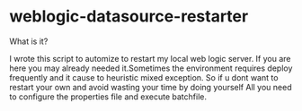 # weblogic-datasource-restarter
What is it?

I wrote this script to automize to restart my local web logic server.
If you are here you may already needed it.Sometimes the environment requires deploy frequently and it cause to heuristic mixed exception.
So if u dont want to restart your own and avoid wasting your time by doing yourself 
All you need to configure the properties file and execute batchfile.

